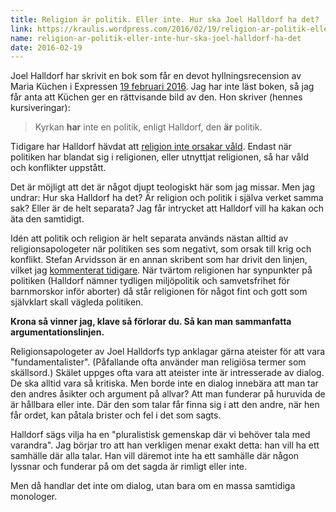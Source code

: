 ```yaml
---
title: Religion är politik. Eller inte. Hur ska Joel Halldorf ha det?
link: https://kraulis.wordpress.com/2016/02/19/religion-ar-politik-eller-inte-hur-ska-joel-halldorf-ha-det/
name: religion-ar-politik-eller-inte-hur-ska-joel-halldorf-ha-det
date: 2016-02-19
---
```

Joel Halldorf har skrivit en bok som får en devot hyllningsrecension av Maria Küchen i Expressen [19 februari 2016](http://www.expressen.se/kultur/fler-kyrkliga-borde-vaga-vara-politiska/). Jag har inte läst boken, så jag får anta att Küchen ger en rättvisande bild av den. Hon skriver (hennes kursiveringar):

> Kyrkan **har** inte en politik, enligt Halldorf, den **är** politik.

Tidigare har Halldorf hävdat att [religion inte orsakar våld](http://www.expressen.se/kultur/joel-halldorf-religion-orsakar-inte-valdet/). Endast när politiken har blandat sig i religionen, eller utnyttjat religionen, så har våld och konflikter uppstått.

Det är möjligt att det är något djupt teologiskt här som jag missar. Men jag undrar: Hur ska Halldorf ha det? Är religion och politik i själva verket samma sak? Eller är de helt separata? Jag får intrycket att Halldorf vill ha kakan och äta den samtidigt.



Idén att politik och religion är helt separata används nästan alltid av religionsapologeter när politiken ses som negativt, som orsak till krig och konflikt. Stefan Arvidsson är en annan skribent som har drivit den linjen, vilket jag [kommenterat tidigare](/posts/). När tvärtom religionen har synpunkter på politiken (Halldorf nämner tydligen miljöpolitik och samvetsfrihet för barnmorskor inför aborter) då står religionen för något fint och gott som självklart skall vägleda politiken.

**Krona så vinner jag, klave så förlorar du. Så kan man sammanfatta argumentationslinjen.**

Religionsapologeter av Joel Halldorfs typ anklagar gärna ateister för att vara "fundamentalister". (Påfallande ofta använder man religiösa termer som skällsord.) Skälet uppges ofta vara att ateister inte är intresserade av dialog. De ska alltid vara så kritiska. Men borde inte en dialog innebära att man tar den andres åsikter och argument på allvar? Att man funderar på huruvida de är hållbara eller inte. Där den som talar får finna sig i att den andre, när hen får ordet, kan påtala brister och fel i det som sagts.

Halldorf sägs vilja ha en "pluralistisk gemenskap där vi behöver tala med varandra". Jag börjar tro att han verkligen menar exakt detta: han vill ha ett samhälle där alla talar. Han vill däremot inte ha ett samhälle där någon lyssnar och funderar på om det sagda är rimligt eller inte. 

Men då handlar det inte om dialog, utan bara om en massa samtidiga monologer.

